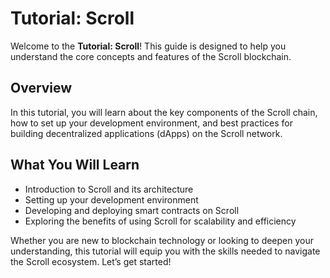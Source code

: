 # Tutorial: Scroll

Welcome to the **Tutorial: Scroll**! This guide is designed to help you understand the core concepts and features of the Scroll blockchain.

## Overview

In this tutorial, you will learn about the key components of the Scroll chain, how to set up your development environment, and best practices for building decentralized applications (dApps) on the Scroll network.

## What You Will Learn

- Introduction to Scroll and its architecture
- Setting up your development environment
- Developing and deploying smart contracts on Scroll
- Exploring the benefits of using Scroll for scalability and efficiency

Whether you are new to blockchain technology or looking to deepen your understanding, this tutorial will equip you with the skills needed to navigate the Scroll ecosystem. Let’s get started!

